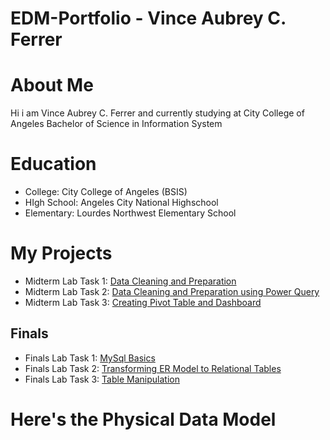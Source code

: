 # EDM-Portfolio - Vince Aubrey C. Ferrer
# About Me
Hi i am Vince Aubrey C. Ferrer and currently studying at City College of Angeles Bachelor of Science in Information System
# Education
- College: City College of Angeles (BSIS)
- HIgh School: Angeles City National Highschool
- Elementary: Lourdes Northwest Elementary School
# My Projects
- Midterm Lab Task 1: [Data Cleaning and Preparation](https://github.com/porkenvince/EDM-Portfolio/tree/main/Midterm%20Task%201)
- Midterm Lab Task 2: [Data Cleaning and Preparation using Power Query](https://github.com/porkenvince/EDM-Portfolio/tree/main/Midterm%20Task%202)
- Midterm Lab Task 3: [Creating Pivot Table and Dashboard](https://github.com/porkenvince/EDM-Portfolio/tree/main/Midterm%20Task%203)

## Finals

- Finals Lab Task 1: [MySql Basics]([main/Finals%20Task%201](https://github.com/porkenvince/EDM-Portfolio/tree/main/Final%20Task%201))
- Finals Lab Task 2: [Transforming ER Model to Relational Tables](https://github.com/porkenvince/EDM-Portfolio/tree/main/Final%20Task%202)
- Finals Lab Task 3: [Table Manipulation](https://github.com/porkenvince/EDM-Portfolio/tree/main/Final%20Task%203)

# Here's the Physical Data Model
